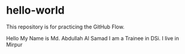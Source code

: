 # hello-world
This repository is for practicing the GitHub Flow.

Hello My Name is Md. Abdullah Al Samad
I am a Trainee in DSi.
I live in Mirpur
